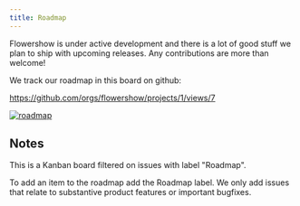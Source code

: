 ```yaml
---
title: Roadmap
---
```


Flowershow is under active development and there is a lot of good stuff we plan to ship with upcoming releases. Any contributions are more than welcome!

We track our roadmap in this board on github:

https://github.com/orgs/flowershow/projects/1/views/7

<a href="https://github.com/orgs/flowershow/projects/1/views/7"><img src="/assets/roadmap-board-screenshot-20221103.png" alt="roadmap" /></a>

## Notes

This is a Kanban board filtered on issues with label "Roadmap".

To add an item to the roadmap add the Roadmap label. We only add issues that relate to substantive product features or important bugfixes.